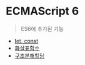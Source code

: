 # ECMAScript 6

> ES6에 추가된 기능

* [let, const](let-const.md)
* [화살표함수](undefined.md)
* [구조분해할당](undefined-1.md)









